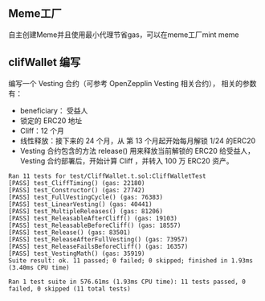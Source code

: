 <!--
 * @Author: Mr.Car
 * @Date: 2025-07-30 20:59:26
-->
## Meme工厂

自主创建Meme并且使用最小代理节省gas，可以在meme工厂mint meme

## clifWallet 编写

编写一个 Vesting 合约（可参考 OpenZepplin Vesting 相关合约）， 相关的参数有：

- beneficiary： 受益人
- 锁定的 ERC20 地址
- Cliff：12 个月
- 线性释放：接下来的 24 个月，从 第 13 个月起开始每月解锁 1/24 的ERC20
- Vesting 合约包含的方法 release() 用来释放当前解锁的 ERC20 给受益人，Vesting 合约部署后，开始计算 Cliff ，并转入 100 万 ERC20 资产。


```Shell
Ran 11 tests for test/CliffWallet.t.sol:CliffWalletTest
[PASS] test_CliffTiming() (gas: 22180)
[PASS] test_Constructor() (gas: 27742)
[PASS] test_FullVestingCycle() (gas: 76383)
[PASS] test_LinearVesting() (gas: 40441)
[PASS] test_MultipleReleases() (gas: 81206)
[PASS] test_ReleasableAfterCliff() (gas: 19103)
[PASS] test_ReleasableBeforeCliff() (gas: 18557)
[PASS] test_Release() (gas: 83501)
[PASS] test_ReleaseAfterFullVesting() (gas: 73957)
[PASS] test_ReleaseFailsBeforeCliff() (gas: 16357)
[PASS] test_VestingMath() (gas: 35919)
Suite result: ok. 11 passed; 0 failed; 0 skipped; finished in 1.93ms (3.40ms CPU time)

Ran 1 test suite in 576.61ms (1.93ms CPU time): 11 tests passed, 0 failed, 0 skipped (11 total tests)
```